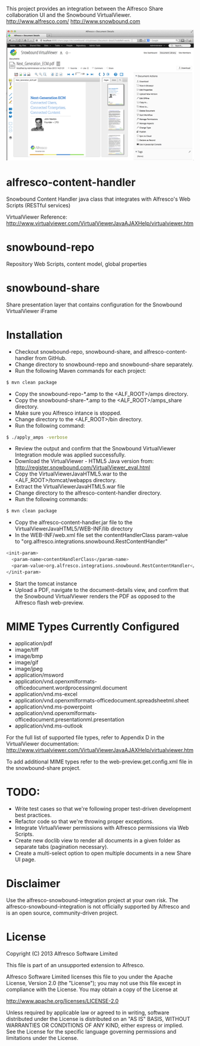 This project provides an integration between the Alfresco Share collaboration UI and the Snowbound VirtualViewer.
http://www.alfresco.com/
http://www.snowbound.com

![Alfresco Snowbound VirtualViewer Integration](screenshots/virtualviewer-integration.png)

# alfresco-content-handler
Snowbound Content Handler java class that integrates with Alfresco's Web Scripts (RESTful services)

VirtualViewer Reference: http://www.virtualviewer.com/VirtualViewerJavaAJAXHelp/virtualviewer.htm

# snowbound-repo
Repository Web Scripts, content model, global properties

# snowbound-share
Share presentation layer that contains configuration for the Snowbound VirtualViewer iFrame


# Installation
* Checkout snowbound-repo, snowbound-share, and alfresco-content-handler from GitHub.
* Change directory to snowbound-repo and snowbound-share separately.
* Run the following Maven commands for each project:

```bash
$ mvn clean package
```

* Copy the snowbound-repo-*.amp to the <ALF_ROOT>/amps directory.
* Copy the snowbound-share-*.amp to the <ALF_ROOT>/amps_share directory.
* Make sure you Alfresco intance is stopped.
* Change directory to the <ALF_ROOT>/bin directory.
* Run the following command:

```bash
$ ./apply_amps -verbose
```
* Review the output and confirm that the Snowbound VirtualViewer Integration module was applied successfully.
* Download the VirtualViewer - HTML5 Java version from: http://register.snowbound.com/VirtualViewer_eval.html
* Copy the VirtualViewerJavaHTML5.war to the <ALF_ROOT>/tomcat/webapps directory.
* Extract the VirtualViewerJavaHTML5.war file
* Change directory to the alfresco-content-handler directory.
* Run the following commands:

```bash
$ mvn clean package
```

* Copy the alfresco-content-handler.jar file to the VirtualViewerJavaHTML5/WEB-INF/lib directory
* In the WEB-INF/web.xml file set the contentHandlerClass param-value to "org.alfresco.integrations.snowbound.RestContentHandler"

```bash
<init-param>
  <param-name>contentHandlerClass</param-name>
  <param-value>org.alfresco.integrations.snowbound.RestContentHandler</param-value>
</init-param>
```
* Start the tomcat instance
* Upload a PDF, navigate to the document-details view, and confirm that the Snowbound VirtualViewer renders the PDF as opposed to the Alfresco flash web-preview.


# MIME Types Currently Configured
* application/pdf
* image/tiff
* image/bmp
* image/gif
* image/jpeg
* application/msword
* application/vnd.openxmlformats-officedocument.wordprocessingml.document
* application/vnd.ms-excel
* application/vnd.openxmlformats-officedocument.spreadsheetml.sheet
* application/vnd.ms-powerpoint
* application/vnd.openxmlformats-officedocument.presentationml.presentation
* application/vnd.ms-outlook

For the full list of supported file types, refer to Appendix D in the VirtualViewer documentation: http://www.virtualviewer.com/VirtualViewerJavaAJAXHelp/virtualviewer.htm

To add additional MIME types refer to the web-preview.get.config.xml file in the snowbound-share project.


# TODO:
* Write test cases so that we're following proper test-driven development best practices.
* Refactor code so that we're throwing proper exceptions.
* Integrate VirtualViewer permissions with Alfresco permissions via Web Scripts.
* Create new doclib view to render all documents in a given folder as separate tabs (pagination necessary).
* Create a multi-select option to open multiple documents in a new Share UI page.

# Disclaimer
Use the alfresco-snowbound-integration project at your own risk. The alfresco-snowbound-integration is not officially supported by Alfresco and is an open source, community-driven project. 

# License
Copyright (C) 2013 Alfresco Software Limited

This file is part of an unsupported extension to Alfresco.

Alfresco Software Limited licenses this file to you under the Apache License, Version 2.0 (the "License"); you may not use this file except in compliance with the License. You may obtain a copy of the License at

http://www.apache.org/licenses/LICENSE-2.0

Unless required by applicable law or agreed to in writing, software distributed under the License is distributed on an "AS IS" BASIS, WITHOUT WARRANTIES OR CONDITIONS OF ANY KIND, either express or implied. See the License for the specific language governing permissions and limitations under the License.
